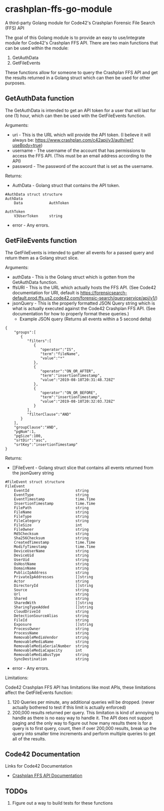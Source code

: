 # crashplan-ffs-go-module
A third-party Golang module for Code42's Crashplan Forensic File Search (FFS) API

The goal of this Golang module is to provide an easy to use/integrate module for Code42's Crashplan FFS API. There are two main functions that can be used within the module:

1. GetAuthData
2. GetFileEvents

These functions allow for someone to query the Crashplan FFS API and get the results returned in a Golang struct which can then be used for other purposes.

## GetAuthData function
The GetAuthData is intended to get an API token for a user that will last for one (1) hour, which can then be used with the GetFileEvents function.

Arguments:
- uri - This is the URL which will provide the API token. (I believe it will always be: https://www.crashplan.com/c42api/v3/auth/jwt?useBody=true)
- username -  The username of the account that has permissions to access the FFS API. (This must be an email address according to the API)
- password -  The password of the account that is set as the username.

Returns:
- AuthData - Golang struct that contains the API token.
```
#AuthData struct structure
AuthData
    Data            AuthToken

AuthToken
    V3UserToken     string
```
- error - Any errors.

## GetFileEvents function

The GetFileEvents is intended to gather all events for a passed query and return them as a Golang struct slice.

Arguments:
- authData -  This is the Golang struct which is gotten from the GetAuthData function.
- ffsURI - This is the URL which actually hosts the FFS API. (See Code42 documentation for URI, default is https://forensicsearch-default.prod.ffs.us2.code42.com/forensic-search/queryservice/api/v1/)
- jsonQuery - This is the properly formatted JSON Query string which is what is actually executed against the Code42 Crashplan FFS API. (See documentation for how to properly format these queries.)
  - Example JSON query (Returns all events within a 5 second delta)
```
{
    "groups":[
       {
          "filters":[
             {
                "operator":"IS",
                "term":"fileName",
                "value":"*"
             },
             {
                "operator":"ON_OR_AFTER",
                "term":"insertionTimestamp",
                "value":"2019-08-18T20:31:48.728Z"
             },
             {
                "operator":"ON_OR_BEFORE",
                "term":"insertionTimestamp",
                "value":"2019-08-18T20:32:03.728Z"
             }
          ],
          "filterClause":"AND"
       }
    ],
    "groupClause":"AND",
    "pgNum":1,
    "pgSize":100,
    "srtDir":"asc",
    "srtKey":"insertionTimestamp"
}
  ```
Returns:

- []FileEvent - Golang struct slice that contains all events returned from the jsonQuery string

```
#FileEvent struct structure
FileEvent
    EventId                     string	
    EventType                   string	
    EventTimestamp              time.Time
    InsertionTimestamp          time.Time
    FilePath                    string	
    FileName                    string	
    FileType                    string	
    FileCategory                string	
    FileSize                    int		
    FileOwner                   string	
    Md5Checksum                 string	
    Sha256Checksum              string	
    CreatedTimestamp            time.Time
    ModifyTimestamp             time.Time
    DeviceUserName              string	
    DeviceUid                   string	
    UserUid                     string	
    OsHostName                  string	
    DomainName                  string	
    PublicIpAddress             string	
    PrivateIpAddresses          []string
    Actor                       string	
    DirectoryId                 []string
    Source                      string	
    Url                         string	
    Shared                      string	
    SharedWith                  []string
    SharingTypeAdded            []string
    CloudDriveId                string	
    DetectionSourceAlias        string	
    FileId                      string	
    Exposure                    []string
    ProcessOwner                string	
    ProcessName                 string	
    RemovableMediaVendor        string	
    RemovableMediaName          string	
    RemovableMediaSerialNumber  string	
    RemovableMediaCapacity      int		
    RemovableMediaBusType       string	
    SyncDestination             string	
```

- error - Any errors.

Limitations:

Code42 Crashplan FFS API has limitations like most APIs, these limitations affect the GetFileEvents function:

1. 120 Queries per minute, any additional queries will be dropped. (never actually bothered to test if this limit is actually enforced)
2. 200,000 results returned per query. This limitation is kind of annoying to handle as there is no easy way to handle it. The API does not support paging and the only way to figure out how many results there is for a query is to first query, count, then if over 200,000 results, break up the query into smaller time increments and perform multiple queries  to get all of the results.

## Code42 Documentation

Links for Code42 Documentation

- [Crashplan FFS API Documentation](https://support.code42.com/Administrator/Cloud/Monitoring_and_managing/Forensic_File_Search_API)

## TODOs

1. Figure out a way to build tests for these functions